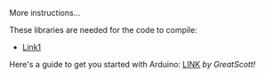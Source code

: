 More instructions...

These libraries are needed for the code to compile:
* <a href="http://www.google.com">Link1</a>

Here's a guide to get you started with Arduino: <a href="https://www.youtube.com/watch?v=BtLwoNJ6klE">LINK</a> <i>by GreatScott!</i>
